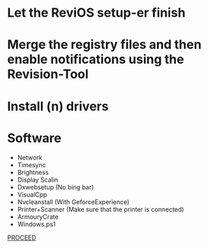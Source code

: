 # Let the ReviOS setup-er finish

# Merge the registry files and then enable notifications using the Revision-Tool

# Install (n) drivers

# Software
- Network
- Timesync
- Brightness
- Display Scalin
- Dxwebsetup (No bing bar)
- VisualCpp
- Nvcleanstall (With GeforceExperience)
- Printer+Scanner (Make sure that the printer is connected)
- ArmouryCrate
- Windows.ps1

[PROCEED](https://github.com/hookstdev/OmniGuides/blob/omni/OS/Linux/Garuda-Linux.asus.md)
